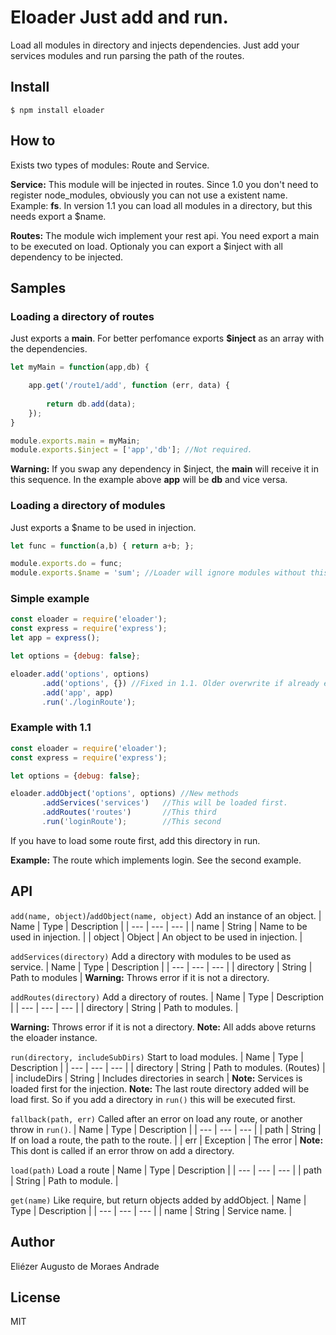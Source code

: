 # **Eloader** Just add and run.
Load all  modules in  directory and injects dependencies.
Just add your services modules and run parsing the path of the routes.

## **Install**
```shell
$ npm install eloader
```

## **How to**
Exists two types of modules: Route and Service.

**Service:** This module will be injected in routes. Since 1.0 you don't need to register node_modules, obviously you can not use a existent name. Example: **fs**. In version 1.1 you can load all modules in a directory, but this needs export a $name.

**Routes:** The module wich implement your rest api. You need export a main to be executed on load. Optionaly you can export a $inject with all dependency to be injected.

## **Samples**
### Loading a directory of routes
Just exports a **main**.
For better perfomance exports **$inject** as an array with the dependencies.
```javascript
let myMain = function(app,db) {

	app.get('/route1/add', function (err, data) {
		
		return db.add(data);
	});
}

module.exports.main = myMain;
module.exports.$inject = ['app','db']; //Not required.
```
**Warning:** If you swap any dependency in $inject, the **main** will receive it in this sequence.
In the example above **app** will be **db** and vice versa.


### Loading a directory of modules
Just exports a $name to be used in injection.
```javascript
let func = function(a,b) { return a+b; };

module.exports.do = func;
module.exports.$name = 'sum'; //Loader will ignore modules without this.
```

### Simple example
```javascript
const eloader = require('eloader');
const express = require('express');
let app = express();

let options = {debug: false};

eloader.add('options', options)
	   .add('options', {}) //Fixed in 1.1. Older overwrite if already exists.
       .add('app', app)
	   .run('./loginRoute');
```

### Example with 1.1
```javascript
const eloader = require('eloader');
const express = require('express');

let options = {debug: false};

eloader.addObject('options', options) //New methods
	   .addServices('services')	  //This will be loaded first.
	   .addRoutes('routes')		  //This third
	   .run('loginRoute');		  //This second
```

If you have to load some route first, add this directory in run.

**Example:** The route which implements login. See the second example.

## **API**


```add(name, object)```/```addObject(name, object)``` Add an instance of an object.
 | Name | Type | Description | 
 | --- | --- | --- | 
 | name | String | Name to be used in injection. | 
 | object | Object | An object to be used in injection. | 


```addServices(directory)``` Add a directory with modules to be used as service.
 | Name | Type | Description | 
 | --- | --- | --- | 
 | directory | String | Path to modules | 
**Warning:** Throws error if it is not a directory.

```addRoutes(directory)``` Add a directory of routes.
 | Name | Type | Description | 
 | --- | --- | --- | 
 | directory | String | Path to modules. | 

**Warning:** Throws error if it is not a directory.
**Note:** All adds above returns the eloader instance.

```run(directory, includeSubDirs)``` Start to load modules.
 | Name | Type | Description | 
 | --- | --- | --- | 
 | directory | String | Path to modules. (Routes) | 
 | includeDirs | String | Includes directories in search | 
**Note:** Services is loaded first for the injection.
**Note:** The last route directory added will be load first. So if you add a directory in ```run()``` this will be executed first.

```fallback(path, err)``` Called after an error on load any route, or another throw in ```run()```.
 | Name | Type | Description | 
 | --- | --- | --- | 
 | path | String | If on load a route, the path to the route. | 
 | err | Exception | The error | 
**Note:** This dont is called if an error throw on add a directory.

```load(path)``` Load a route
 | Name | Type | Description | 
 | --- | --- | --- | 
 | path | String | Path to module. | 

```get(name)``` Like require, but return objects added by addObject.
 | Name | Type | Description | 
 | --- | --- | --- | 
 | name | String | Service name. | 

## **Author**
Eliézer Augusto de Moraes Andrade

## **License**
MIT
